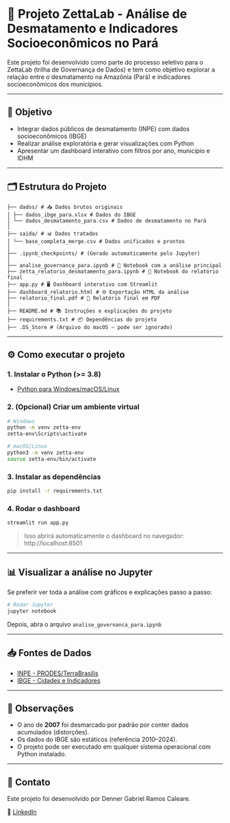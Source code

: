 # 🌱 Projeto ZettaLab - Análise de Desmatamento e Indicadores Socioeconômicos no Pará

Este projeto foi desenvolvido como parte do processo seletivo para o ZettaLab (trilha de Governança de Dados) e tem como objetivo explorar a relação entre o desmatamento na Amazônia (Pará) e indicadores socioeconômicos dos municípios.

---

## 🧠 Objetivo

- Integrar dados públicos de desmatamento (INPE) com dados socioeconômicos (IBGE)
- Realizar análise exploratória e gerar visualizações com Python
- Apresentar um dashboard interativo com filtros por ano, município e IDHM

---

## 🗂️ Estrutura do Projeto

```
├── dados/ # 📥 Dados brutos originais
│ ├── dados_ibge_para.xlsx # Dados do IBGE
│ └── dados_desmatamento_para.csv # Dados de desmatamento no Pará
│
├── saida/ # 📊 Dados tratados
│ └── base_completa_merge.csv # Dados unificados e prontos
│
├── .ipynb_checkpoints/ # (Gerado automaticamente pelo Jupyter)
│
├── analise_governanca_para.ipynb # 📓 Notebook com a análise principal
├── zetta_relatorio_desmatamento_para.ipynb # 📘 Notebook do relatório final
├── app.py # 🖥️ Dashboard interativo com Streamlit
├── dashboard_relatorio.html # 🌐 Exportação HTML da análise
├── relatorio_final.pdf # 📄 Relatório final em PDF
│
├── README.md # 📚 Instruções e explicações do projeto
├── requirements.txt # 📦 Dependências do projeto
├── .DS_Store # (Arquivo do macOS — pode ser ignorado)
```

---

## ⚙️ Como executar o projeto

### 1. Instalar o Python (>= 3.8)
- [Python para Windows/macOS/Linux](https://www.python.org/downloads/)

### 2. (Opcional) Criar um ambiente virtual

```bash
# Windows
python -m venv zetta-env
zetta-env\Scripts\activate

# macOS/Linux
python3 -m venv zetta-env
source zetta-env/bin/activate
```

### 3. Instalar as dependências

```bash
pip install -r requirements.txt
```

### 4. Rodar o dashboard

```bash
streamlit run app.py
```

> Isso abrirá automaticamente o dashboard no navegador: http://localhost:8501

---

## 📊 Visualizar a análise no Jupyter

Se preferir ver toda a análise com gráficos e explicações passo a passo:

```bash
# Rodar Jupyter
jupyter notebook
```

Depois, abra o arquivo `analise_governanca_para.ipynb`

---

## 📥 Fontes de Dados

- [INPE - PRODES/TerraBrasilis](http://terrabrasilis.dpi.inpe.br/)
- [IBGE - Cidades e Indicadores](https://www.ibge.gov.br/)

---

## 📌 Observações

- O ano de **2007** foi desmarcado por padrão por conter dados acumulados (distorções).
- Os dados do IBGE são estáticos (referência 2010–2024).
- O projeto pode ser executado em qualquer sistema operacional com Python instalado.

---

## 🤝 Contato

Este projeto foi desenvolvido por Denner Gabriel Ramos Caleare.

🔗 [LinkedIn](https://www.linkedin.com/in/dennercaleare/)







